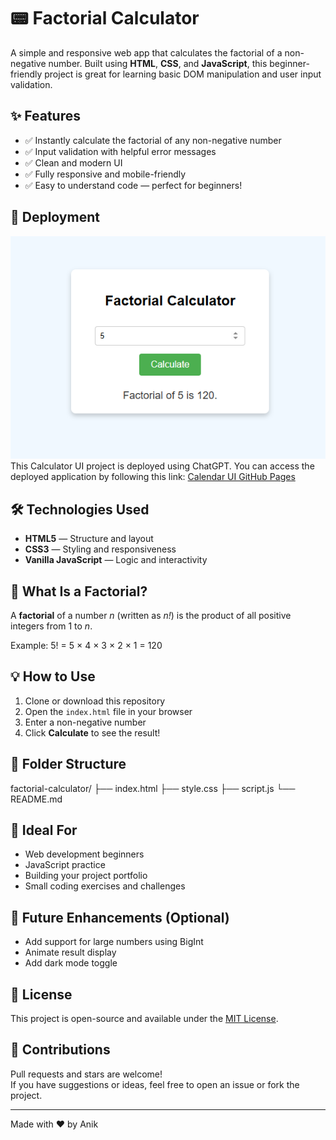 # 📟 Factorial Calculator

A simple and responsive web app that calculates the factorial of a non-negative number. Built using **HTML**, **CSS**, and **JavaScript**, this beginner-friendly project is great for learning basic DOM manipulation and user input validation.

## ✨ Features

- ✅ Instantly calculate the factorial of any non-negative number  
- ✅ Input validation with helpful error messages  
- ✅ Clean and modern UI  
- ✅ Fully responsive and mobile-friendly  
- ✅ Easy to understand code — perfect for beginners!

## 🚀 Deployment
![Factorial Calculator Screenshot](Calculator.png)
This Calculator UI project is deployed using ChatGPT. You can access the deployed application by following this link: [Calendar UI GitHub Pages](https://github.com/Code-With-Anik/Fibonacci-Calculator)


## 🛠️ Technologies Used

- **HTML5** — Structure and layout  
- **CSS3** — Styling and responsiveness  
- **Vanilla JavaScript** — Logic and interactivity  

## 🧮 What Is a Factorial?

A **factorial** of a number _n_ (written as _n!_) is the product of all positive integers from 1 to _n_.

Example:
5! = 5 × 4 × 3 × 2 × 1 = 120


## 💡 How to Use

1. Clone or download this repository  
2. Open the `index.html` file in your browser  
3. Enter a non-negative number  
4. Click **Calculate** to see the result!

## 📂 Folder Structure

factorial-calculator/
├── index.html
├── style.css
├── script.js
└── README.md


## 🎯 Ideal For

- Web development beginners  
- JavaScript practice  
- Building your project portfolio  
- Small coding exercises and challenges

## 📌 Future Enhancements (Optional)

- Add support for large numbers using BigInt  
- Animate result display  
- Add dark mode toggle  

## 📃 License

This project is open-source and available under the [MIT License](LICENSE).

## 🙌 Contributions

Pull requests and stars are welcome!  
If you have suggestions or ideas, feel free to open an issue or fork the project.

---

Made with ❤️ by Anik
